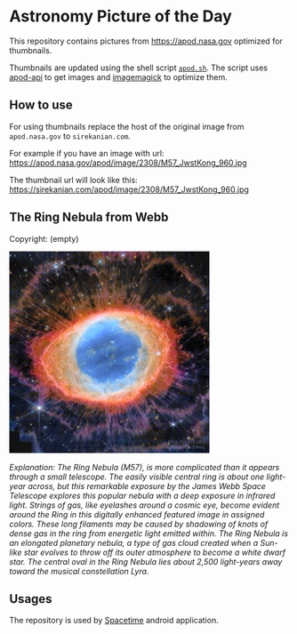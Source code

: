 # Astronomy Picture of the Day

This repository contains pictures from https://apod.nasa.gov optimized for thumbnails.

Thumbnails are updated using the shell script [`apod.sh`](apod.sh). The script
uses [apod-api](https://github.com/nasa/apod-api) to get images and [imagemagick](https://imagemagick.org) to
optimize them.

## How to use

For using thumbnails replace the host of the original image from `apod.nasa.gov` to `sirekanian.com`.

For example if you have an image with url:<br>
https://apod.nasa.gov/apod/image/2308/M57_JwstKong_960.jpg

The thumbnail url will look like this:<br>
https://sirekanian.com/apod/image/2308/M57_JwstKong_960.jpg

## The Ring Nebula from Webb

Copyright: (empty)

[![the picture of the day][1]][2]

_Explanation: The Ring Nebula (M57), is more complicated than it appears through a small telescope.  The easily visible central ring is about one light-year across, but this remarkable exposure by the James Webb Space Telescope explores this popular nebula with a deep exposure in infrared light. Strings of gas, like eyelashes around a cosmic eye, become evident around the Ring in this digitally enhanced featured image in assigned colors. These long filaments may be caused by shadowing of knots of dense gas in the ring from energetic light emitted within. The Ring Nebula is an elongated planetary nebula, a type of gas cloud created when a Sun-like star evolves to throw off its outer atmosphere to become a white dwarf star.  The central oval in the Ring Nebula lies about 2,500 light-years away toward the musical constellation Lyra._

## Usages

The repository is used by [Spacetime][3] android application.

[1]: image/2308/M57_JwstKong_960.jpg

[2]: https://apod.nasa.gov/apod/image/2308/M57_JwstKong_960.jpg

[3]: https://github.com/sirekanian/spacetime
